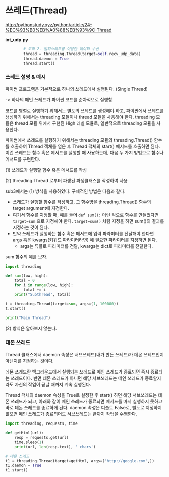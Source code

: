 # 쓰레드(Thread)

http://pythonstudy.xyz/python/article/24-%EC%93%B0%EB%A0%88%EB%93%9C-Thread

**iot_udp.py**

```python
        # 로직 2. 멀티스레드를 이용한 데이터 수신
        thread = threading.Thread(target=self.recv_udp_data)
        thread.daemon = True 
        thread.start() 
```



### 쓰레드 설명 & 예시

파이썬 프로그램은 기본적으로 하나의 쓰레드에서 실행된다. (Single Thread)

-> 하나의 메인 쓰레드가 파이썬 코드를 순차적으로 실행함



코드를 병렬로 실행하기 위해서는 별도의 쓰레드를 생성해야 하고, 파이썬에서 쓰레드를 생성하기 위해서는 threading 모듈이나 thread 모듈을 사용해야 한다. threading 모듈은 thread 모듈 위에서 구현된 High 레벨 모듈로, 일반적으로 threading 모듈을 사용한다.



파이썬에서 쓰레드를 실행하기 위해서는 threading 모듈의 threading.Thread() 함수를 호출하여 Thread  객체를 얻은 후 Thread 객체의 start() 메서드를 호출하면 된다. 이런 쓰레드는 함수 혹은 메서드를 실행할 때 사용하는데, 다음 두 가지 방법으로 함수나 메서드를 구현한다.

(1) 쓰레드가 실행할 함수 혹은 메서드를 작성

(2) threading.Thread 로부터 파생된 파생클래스를 작성하여 사용



sub3에서는 (1) 방식을 사용하였다. 구체적인 방법은 다음과 같다.

- 쓰레드가 실행할 함수를 작성하고, 그 함수명을 threading.Thread() 함수의 target argument에 지정한다.
- 여기서 함수를 지정할 때, 예를 들어 `def sum():` 이런 식으로 함수를 만들었다면 `target=sum` 으로 지정해야 한다. `target=sum()` 처럼 지정을 하면 sum()의 결과를 지정하는 것이 된다.
- 만약 쓰레드가 실행하는 함수 혹은 메서드에 입력 파라미터를 전달해야 한다면 args 혹은 kwargs(키워드 파라미터라면) 에 필요한 파라미터를 지정하면 된다.
  - args는 튜플로 파라미터를 전달, kwargs는 dict로 파라미터를 전달한다.

sum 함수의 예를 보자.

```python
import threading
 
def sum(low, high):
    total = 0
    for i in range(low, high):
        total += i
    print("Subthread", total)
 
t = threading.Thread(target=sum, args=(1, 100000))
t.start()
 
print("Main Thread")
```



(2) 방식은 알아보지 않는다.



### 데몬 쓰레드

Thread 클래스에서 daemon 속성은 서브쓰레드(내가 만든 쓰레드)가 데몬 쓰레드인지 아닌지를 지정하는 것이다.

데몬 쓰레드란 백그라운드에서 실행되는 쓰레드로 메인 쓰레드가 종료되면 즉시 종료되는 쓰레드이다. 반면 데몬 쓰레드가 아니면 해당 서브쓰레드는 메인 쓰레드가 종료할지라도 자신의 작업이 끝날 때까지 계속 실행된다.

Thread 객체의 daemon 속성을 True로 설정한 후 start() 하면 해당 서브쓰레드는 데몬 쓰레드가 되고, 아래와 같이 메인 쓰레드가 종료되면 메서드를 마저 실행하지 못하고 바로 데몬 쓰레드를 종료하게 된다. daemon 속성은 디폴트 False로, 별도로 지정하지 않으면 메인 쓰레드가 종료되어도 서브쓰레드는 끝까지 작업을 수행한다.

```python
import threading, requests, time
 
def getHtml(url):
    resp = requests.get(url)
    time.sleep(1)
    print(url, len(resp.text), ' chars')
 
# 데몬 쓰레드
t1 = threading.Thread(target=getHtml, args=('http://google.com',))
t1.daemon = True 
t1.start()
```

